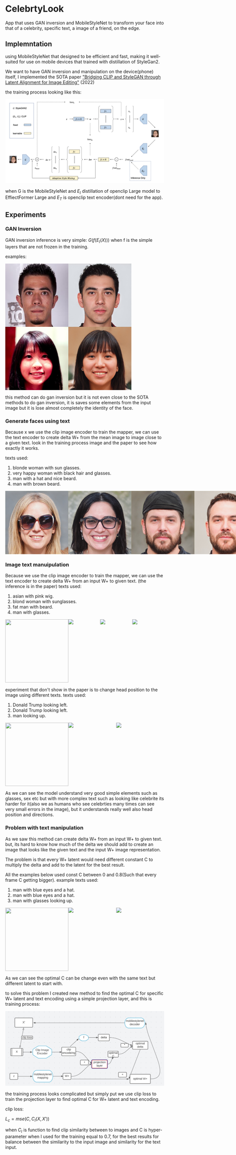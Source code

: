 # CelebrtyLook

App that uses GAN inversion and MobileStyleNet to transform your face into that of a celebrity, specific text, a image of a friend, on the edge.

## Implemntation

using MobileStyleNet that designed to be efficient and fast, making it well-suited for use on mobile devices that trained with distillation of StyleGan2.

We want to have GAN inversion and manipulation on the device(phone) itself, I implemented the SOTA paper
["Bridging CLIP and StyleGAN through Latent Alignment for Image Editing"](https://arxiv.org/abs/2210.04506) (2022)

the training process looking like this:

![Demonstration of the training process](assets/mapper_training.png)

when G is the MobileStyleNet and $E_I$ distillation of openclip Large model to EffiectFormer Large and $E_T$ is openclip text encoder(dont need for the app).

## Experiments


### GAN Inversion

GAN inversion inference is very simple:  $G(f(E_I(X)))$  when f is the simple layers that are not frozen in the training.

examples: 

<div style="display: flex;">
	<img src="assets/inversion images/0.jpg" width="200" height="200"> 
	<img src="assets/inversion images/0_inversion.jpg" width="200">
</div>


<div style="display: flex;">
	<img src="assets/inversion images/2.jpg" width="200" height="200"> 
	<img src="assets/inversion images/2_inversion.jpg" width="200">
</div>

this method can do gan inversion but it is not even close to the SOTA methods to do gan inversion, it is saves some elements from the input image but it is lose almost completely the identity of the face.
### Generate faces using text
Because x   we use the clip image encoder to train the mapper, we can use the text encoder to create delta W+ from the mean image to image close to a given text.
look in the training process image and the paper to see how exactly it works.

texts used:
1. blonde woman with sun glasses.
2. very happy woman with black hair and glasses.
3. man with a hat and nice beard.
4. man with brown beard.

<div style="display: flex;">
	<img src="assets/generate images/blonde_woman_with_glasses.jpg" width="200" height="200"> 
	<img src="assets/generate images/black_hair_woman.jpg" width="200">
	<img src="assets/generate images/man with a hat and nice beard.jpg" width="200">
	<img src="assets/generate images/man_with_brown_beard.jpg" width="200">
</div>

### Image text manuipulation 

Because we use the clip image encoder to train the mapper, we can use the text encoder to create delta W+ from an input W+ to given text.
(the inference is in the paper)
texts used:
1. asian with pink wig.
2. blond woman with sunglasses.
3. fat man with beard.
4. man with glasses.

<div style="display: flex;">
	<img src="assets/examples/asian_with_pink_wig.gif" width="200" height="200">  	<img src="assets/examples/blond_woman_with_sunglasses.gif" width="200">
	<img src="assets/examples/fat_man_with_beard.gif" width="200">
	<img src="assets/examples/man_with_glasses.gif" width="200">
</div>

experiment that don't show in the paper is to change head position to the image using different texts.
texts used:

1. Donald Trump looking left.
2. Donald Trump looking left.
3. man looking up.

<div style="display: flex;">
	<img src="assets/head movment examples/Donald_Trump_looking_left.gif" width="200" height="200">  	<img src="assets/head movment examples/Donald_Trump_looking_left_2.gif" width="200">
	<img src="assets/head movment examples/man_looking_up.gif" width="200">
</div>

As we can see the model understand very good simple elements such as glasses, sex etc but with more complex text such as looking like celebrite its harder for it(also we as humans who see celebrties many times can see very small errors in the image), but it understands really well also head position and directions.


### Problem with text manipulation

As we saw this method can create delta W+ from an input W+ to given text. but, its hard to know how much of the delta we should add to create an image that looks like the
given text and the input W+ image representation.

The problem is that every W+ latent would need different constant C to multiply the delta and add to the latent for the best result.

All the examples below used const C between 0 and 0.8(Such that every frame C getting bigger).
example texts used:

1. man with blue eyes and a hat.
2. man with blue eyes and a hat.
3. man with glasses looking up.

<div style="display: flex;">
	<img src="assets/examples problem/man with blue eyes and a hat_2.gif" width="200" height="200">  	<img src="assets/examples problem/man with blue eyes and a hat.gif" width="200">
	<img src="assets/examples problem/man with glasses looking up.gif" width="200">
</div>

As we can see the optimal C can be change even with the same text but different latent to start with.

to solve this problem I created new method to find the optimal C for specific W+ latent and text encoding using a simple projection layer, and this is training process:

![Demonstration of the training process](assets/projection_layer_training.png)

the training process looks complicated but simply put we use clip loss to train the projection layer to find optimal C for W+ latent and text encoding.

clip loss:

$L_c = mse(C,C_I(X,X'))$ 

when $C_I$ is function to find clip similarity between to images and C is hyper-parameter when I used for the training equal to 0.7, for the best results for balance between the similarity to the input image and similarity for the text input.




